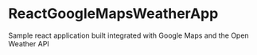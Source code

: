 # ReactGoogleMapsWeatherApp
Sample react application built integrated with Google Maps and the Open Weather API
